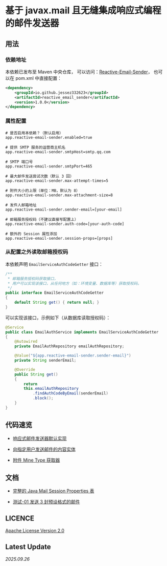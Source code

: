 # 基于 javax.mail 且无缝集成响应式编程的邮件发送器

## 用法

### 依赖地址

本依赖已发布至 Maven 中央仓库，
可以访问：[Reactive-Email-Sender](https://central.sonatype.com/artifact/io.github.jessez332623/reactive_email_sender)，
也可以在 pom.xml 中直接配置：

```XML
<dependency>
    <groupId>io.github.jessez332623</groupId>
    <artifactId>reactive_email_sender</artifactId>
    <version>1.0.0</version>
</dependency>
```

### 属性配置

```properties
# 是否启用本依赖？（默认启用）
app.reactive-email-sender.enabled=true

# 提供 SMTP 服务的运营商主机名
app.reactive-email-sender.smtpHost=smtp.qq.com

# SMTP 端口号
app.reactive-email-sender.smtpPort=465

# 最大邮件发送尝试次数（默认 3 回）
app.reactive-email-sender.max-attempt-times=5

# 附件大小的上限（单位：MB，默认为 8）
app.reactive-email-sender.max-attachment-size=8

# 发件人邮箱地址
app.reactive-email-sender.sender-email=[your-email]

# 邮箱服务授权码（不建议直接写配置上）
app.reactive-email-sender.auth-code=[your-auth-code]

# 额外的 Session 属性添加
app.reactive-email-sender.session-props=[props]
```

### 从配置之外读取邮箱授权码

本依赖声明 `EmailServiceAuthCodeGetter` 接口：

```java
/**
 * 邮箱服务授权码获取接口，
 * 用户可以实现该接口，从任何地方（如：环境变量、数据库等）获取授权码。
 */
public interface EmailServiceAuthCodeGetter
{
    default String get() { return null; }
}
```

可以实现该接口，示例如下（从数据库读取授权码）：

```java
@Service
public class EmailAuthService implements EmailServiceAuthCodeGetter
{
    @Autowired
    private EmailAuthRepository emailAuthRepository;

    @Value("${app.reactive-email-sender.sender-email}")
    private String senderEmail;

    @Override
    public String get()
    {
        return
        this.emailAuthRepository
            .findAuthCodeByEmail(senderEmail)
            .block();
    }
}
```

## 代码速览

- [响应式邮件发送器默认实现](https://github.com/JesseZ332623/Reactive-Email-Sender/blob/main/src/main/java/io/github/jessez332623/reactive_email_sender/impl/DefaultReactiveEmailSenderImpl.java)

- [向指定用户发送邮件的内容实体](https://github.com/JesseZ332623/Reactive-Email-Sender/blob/main/src/main/java/io/github/jessez332623/reactive_email_sender/dto/EmailContent.java)

- [附件 Mine Type 获取器](https://github.com/JesseZ332623/Reactive-Email-Sender/blob/main/src/main/java/io/github/jessez332623/reactive_email_sender/utils/MimeTypeGetter.java)

## 文档

- [完整的 Java Mail Session Properties 表](https://github.com/JesseZ332623/Reactive-Email-Sender/blob/main/documents/%E5%AE%8C%E6%95%B4%E7%9A%84%20Java%20Mail%20Session%20Properties%20%E8%A1%A8.md)

- [测试-01 发送 3 封预设格式的邮件](https://github.com/JesseZ332623/Reactive-Email-Sender/blob/main/documents/%E6%B5%8B%E8%AF%95-01%20%E5%8F%91%E9%80%81%203%20%E5%B0%81%E9%A2%84%E8%AE%BE%E6%A0%BC%E5%BC%8F%E7%9A%84%E9%82%AE%E4%BB%B6.md)

## LICENCE

[Apache License Version 2.0](https://github.com/JesseZ332623/Reactive-Email-Sender/blob/main/LICENCE)

## Latest Update

*2025.09.26*